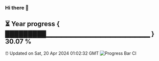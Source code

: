 ### Hi there 👋
⏳ Year progress { █████████▁▁▁▁▁▁▁▁▁▁▁▁▁▁▁▁▁▁▁▁▁ } 30.07 %
---
⏰ Updated on Sat, 20 Apr 2024 01:02:32 GMT
![Progress Bar CI](https://github.com/liununu/liununu/workflows/Progress%20Bar%20CI/badge.svg)
